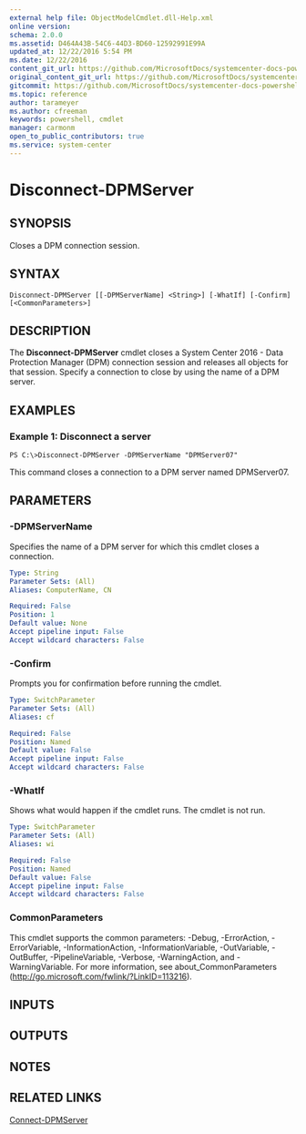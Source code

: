 ```yaml
---
external help file: ObjectModelCmdlet.dll-Help.xml
online version: 
schema: 2.0.0
ms.assetid: D464A43B-54C6-44D3-BD60-12592991E99A
updated_at: 12/22/2016 5:54 PM
ms.date: 12/22/2016
content_git_url: https://github.com/MicrosoftDocs/systemcenter-docs-powershell/blob/master/systemcenter-cmdlets/SystemCenter2016/DataProtectionManager/vlatest/Disconnect-DPMServer.md
original_content_git_url: https://github.com/MicrosoftDocs/systemcenter-docs-powershell/blob/master/systemcenter-cmdlets/SystemCenter2016/DataProtectionManager/vlatest/Disconnect-DPMServer.md
gitcommit: https://github.com/MicrosoftDocs/systemcenter-docs-powershell/blob/17c3a51bd892aad46c731d9f381f0704b4815004/systemcenter-cmdlets/SystemCenter2016/DataProtectionManager/vlatest/Disconnect-DPMServer.md
ms.topic: reference
author: tarameyer
ms.author: cfreeman
keywords: powershell, cmdlet
manager: carmonm
open_to_public_contributors: true
ms.service: system-center
---
```


# Disconnect-DPMServer

## SYNOPSIS
Closes a DPM connection session.

## SYNTAX

```
Disconnect-DPMServer [[-DPMServerName] <String>] [-WhatIf] [-Confirm] [<CommonParameters>]
```

## DESCRIPTION
The **Disconnect-DPMServer** cmdlet closes a System Center 2016 - Data Protection Manager (DPM) connection session and releases all objects for that session.
Specify a connection to close by using the name of a DPM server.

## EXAMPLES

### Example 1: Disconnect a server
```
PS C:\>Disconnect-DPMServer -DPMServerName "DPMServer07"
```

This command closes a connection to a DPM server named DPMServer07.

## PARAMETERS

### -DPMServerName
Specifies the name of a DPM server for which this cmdlet closes a connection.

```yaml
Type: String
Parameter Sets: (All)
Aliases: ComputerName, CN

Required: False
Position: 1
Default value: None
Accept pipeline input: False
Accept wildcard characters: False
```

### -Confirm
Prompts you for confirmation before running the cmdlet.

```yaml
Type: SwitchParameter
Parameter Sets: (All)
Aliases: cf

Required: False
Position: Named
Default value: False
Accept pipeline input: False
Accept wildcard characters: False
```

### -WhatIf
Shows what would happen if the cmdlet runs.
The cmdlet is not run.

```yaml
Type: SwitchParameter
Parameter Sets: (All)
Aliases: wi

Required: False
Position: Named
Default value: False
Accept pipeline input: False
Accept wildcard characters: False
```

### CommonParameters
This cmdlet supports the common parameters: -Debug, -ErrorAction, -ErrorVariable, -InformationAction, -InformationVariable, -OutVariable, -OutBuffer, -PipelineVariable, -Verbose, -WarningAction, and -WarningVariable. For more information, see about_CommonParameters (http://go.microsoft.com/fwlink/?LinkID=113216).

## INPUTS

## OUTPUTS

## NOTES

## RELATED LINKS

[Connect-DPMServer](xref:SystemCenter2016/DataProtectionManager/vlatest/Connect-DPMServer.md)

